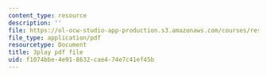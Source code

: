 ```yaml
---
content_type: resource
description: ''
file: https://ol-ocw-studio-app-production.s3.amazonaws.com/courses/res-6-012-introduction-to-probability-spring-2018/f1074bbe4e918632cae474e7c41ef45b_wnts35dE1Sg.pdf
file_type: application/pdf
resourcetype: Document
title: 3play pdf file
uid: f1074bbe-4e91-8632-cae4-74e7c41ef45b
---
```

